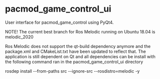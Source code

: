 # pacmod_game_control_ui
User interface for pacmod_game_control using PyQt4.

NOTE! The current best branch for Ros Melodic running on Ubuntu 18.04 is melodic_2020

Ros Melodic does not support the qt-build dependency anymore and the  package.xml and CMakeList.txt have been updated to reflect that. The application is still dependent on Qt and all dependencies can be install with the following command ran in the pacmod_game_control_ui directory


rosdep install --from-paths src --ignore-src --rosdistro=melodic -y

